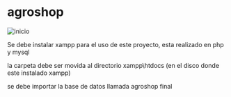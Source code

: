 # agroshop
![inicio](https://github.com/CrisHenzp/agroshop/assets/127502938/68920701-1f58-479a-9adf-fb1a59c6577b)

Se debe instalar xampp para el uso de este proyecto, esta realizado en php y mysql 

la carpeta debe ser movida al directorio xampp\htdocs (en el disco donde este instalado xampp)

se debe importar la base de datos llamada agroshop final
